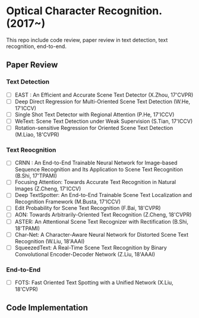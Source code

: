 # Optical Character Recognition.(2017~)

This repo include code review, paper review in text detection, text recognition, end-to-end.


## Paper Review

### Text Detection 
- [ ] EAST : An Efficient and Accurate Scene Text Detector (X.Zhou, 17'CVPR)
- [ ] Deep Direct Regression for Multi-Oriented Scene Text Detection (W.He, 17'ICCV)  
- [ ] Single Shot Text Detector with Regional Attention (P.He, 17'ICCV)  
- [ ] WeText: Scene Text Detection under Weak Supervision (S.Tian, 17'ICCV)  
- [ ] Rotation-sensitive Regression for Oriented Scene Text Detection (M.Liao, 18'CVPR)  

### Text Reocgnition
- [ ] CRNN : An End-to-End Trainable Neural Network for Image-based Sequence Recognition and Its Application to Scene Text Recognition (B.Shi, 17'TPAMI)
- [ ] Focusing Attention: Towards Accurate Text Recognition in Natural Images (Z.Cheng, 17'ICCV)  
- [ ] Deep TextSpotter: An End-to-End Trainable Scene Text Localization and Recognition Framework (M.Busta, 17'ICCV)  
- [ ] Edit Probability for Scene Text Recognition (F.Bai, 18'CVPR)  
- [ ] AON: Towards Arbitrarily-Oriented Text Recognition (Z.Cheng, 18'CVPR)  
- [ ] ASTER: An Attentional Scene Text Recognizer with Rectification (B.Shi, 18'TPAMI)  
- [ ] Char-Net: A Character-Aware Neural Network for Distorted Scene Text Recognition (W.Liu, 18'AAAI)  
- [ ] SqueezedText: A Real-Time Scene Text Recognition by Binary Convolutional Encoder-Decoder Network (Z.Liu, 18'AAAI)  

### End-to-End 
- [ ] FOTS: Fast Oriented Text Spotting with a Unified Network (X.Liu, 18'CVPR)  

## Code Implementation
